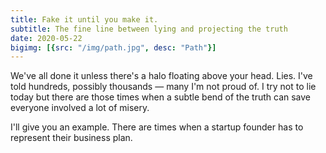 ```yaml
---
title: Fake it until you make it.
subtitle: The fine line between lying and projecting the truth
date: 2020-05-22
bigimg: [{src: "/img/path.jpg", desc: "Path"}]
---
```


We've all done it unless there's a halo floating above your head. Lies. I've told hundreds, possibly thousands — many I'm not proud of. I try not to lie today but there are those times when a subtle bend of the truth can save everyone involved a lot of misery.

I'll give you an example. There are times when a startup founder has to represent their business plan. 